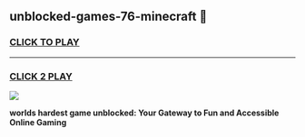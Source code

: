 
## unblocked-games-76-minecraft 👋
<h3>
<a href="https://premium.freeplayer.one?title=unblocked-games-76-minecraft&ref=14F">CLICK TO PLAY</a></h3>
<hr>

<h3>
<a href="https://premium.freeplayer.one?title=unblocked-games-76-minecraft&ref=14F">CLICK 2 PLAY</a>
  
</h3>

<a href="https://premium.freeplayer.one?title=unblocked-games-76-minecraft&ref=12F/"><img src="https://clearcache.store/games.png"></a>


**worlds hardest game unblocked: Your Gateway to Fun and Accessible Online Gaming**
